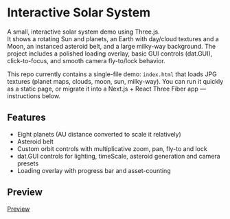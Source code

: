 # Interactive Solar System 

A small, interactive solar system demo using Three.js.  
It shows a rotating Sun and planets, an Earth with day/cloud textures and a Moon, an instanced asteroid belt, and a large milky-way background. The project includes a polished loading overlay, basic GUI controls (dat.GUI), click-to-focus, and smooth camera fly-to/lock behavior.

This repo currently contains a single-file demo: `index.html` that loads JPG textures (planet maps, clouds, moon, sun, milky-way). You can run it quickly as a static page, or migrate it into a Next.js + React Three Fiber app — instructions below.

## Features
- Eight planets (AU distance converted to scale it relatively)
- Asteroid belt 
- Custom orbit controls with multiplicative zoom, pan, fly-to and lock
- dat.GUI controls for lighting, timeScale, asteroid generation and camera presets
- Loading overlay with progress bar and asset-counting

## Preview
[Preview](assets/view.png)
